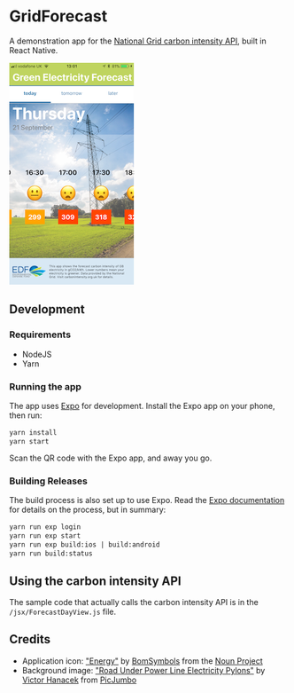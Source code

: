 # GridForecast

A demonstration app for the [National Grid carbon intensity API](http://carbonintensity.org.uk/), built in React Native.

![Screnshot](./docs/images/screenshot.png)

## Development

### Requirements

* NodeJS
* Yarn

### Running the app

The app uses [Expo](http://expo.io/) for development. Install the Expo app on your phone, then run:

```
yarn install
yarn start
```

Scan the QR code with the Expo app, and away you go.

### Building Releases

The build process is also set up to use Expo. Read the [Expo documentation](https://docs.expo.io/versions/latest/guides/building-standalone-apps.html) for details on the process, but in summary:

```
yarn run exp login
yarn run exp start
yarn run exp build:ios | build:android
yarn run build:status
```

## Using the carbon intensity API

The sample code that actually calls the carbon intensity API is in the `/jsx/ForecastDayView.js` file.

## Credits

* Application icon: ["Energy"](https://thenounproject.com/korawan_m/collection/green-energy-ecology/?i=1014183) by [BomSymbols](https://thenounproject.com/korawan_m/) from the [Noun Project](https://thenounproject.com/)
* Background image: ["Road Under Power Line Electricity Pylons"](https://picjumbo.com/road-under-power-line-electricity-pylons/) by [Victor Hanacek](https://picjumbo.com/about-viktor-hanacek/) from [PicJumbo](https://picjumbo.com/)
